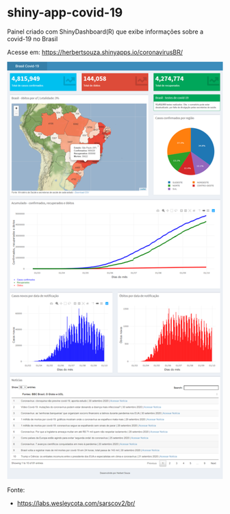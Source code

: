 # shiny-app-covid-19

 Painel criado com ShinyDashboard(R) que exibe informações sobre a covid-19 no Brasil
 
 Acesse em: https://herbertsouza.shinyapps.io/coronavirusBR/

<img src="https://github.com/herbertizidro/coronavirus_shiny_app/blob/master/screenshot01.10.2020.png">

Fonte:

 - https://labs.wesleycota.com/sarscov2/br/

